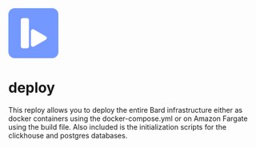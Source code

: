 <img src="https://raw.githubusercontent.com/bard-rr/.github/main/profile/Asset%2010-8.png" width="100">

# deploy

This reploy allows you to deploy the entire Bard infrastructure either as docker containers using the docker-compose.yml or on Amazon Fargate using the
build file. Also included is the initialization scripts for the clickhouse and postgres databases.
